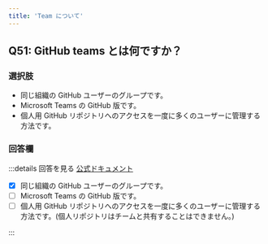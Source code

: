```yaml
---
title: 'Team について'
---
```


## Q51: GitHub teams とは何ですか？

### 選択肢

- 同じ組織の GitHub ユーザーのグループです。
- Microsoft Teams の GitHub 版です。
- 個人用 GitHub リポジトリへのアクセスを一度に多くのユーザーに管理する方法です。

### 回答欄

:::details 回答を見る
[公式ドキュメント](https://docs.github.com/ja/organizations/organizing-members-into-teams/about-teams)

- [x] 同じ組織の GitHub ユーザーのグループです。
- [ ] Microsoft Teams の GitHub 版です。
- [ ] 個人用 GitHub リポジトリへのアクセスを一度に多くのユーザーに管理する方法です。(個人リポジトリはチームと共有することはできません。)

:::
